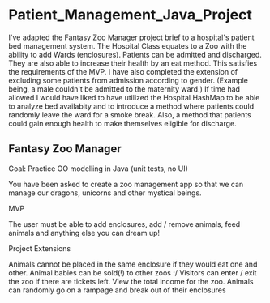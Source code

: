 # Patient_Management_Java_Project

I've adapted the Fantasy Zoo Manager project brief to a hospital's patient bed management system. The Hospital
Class equates to a Zoo with the ability to add Wards (enclosures). Patients can be admitted and discharged. They are also able
to increase their health by an eat method. This satisfies the requirements of the MVP.  I have also completed the extension of
excluding some patients from admission according to gender. (Example being, a male couldn't be admitted to the maternity 
ward.) If time had allowed I would have liked to have utilized the Hospital HashMap to be able to analyze bed availabity and
to introduce a method where patients could randomly leave the ward for a smoke break. Also, a method that patients could gain 
enough health to make themselves eligible for discharge.



## Fantasy Zoo Manager

Goal: Practice OO modelling in Java (unit tests, no UI)

You have been asked to create a zoo management app so that we can manage our dragons, unicorns and other mystical beings.

MVP

The user must be able to add enclosures, add / remove animals, feed animals and anything else you can dream up!

Project Extensions

Animals cannot be placed in the same enclosure if they would eat one and other.
Animal babies can be sold(!) to other zoos :/
Visitors can enter / exit the zoo if there are tickets left.
View the total income for the zoo.
Animals can randomly go on a rampage and break out of their enclosures

 
